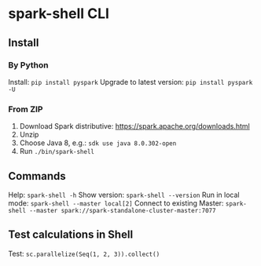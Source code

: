 # spark-shell CLI

## Install
### By Python
Install: `pip install pyspark`
Upgrade to latest version: `pip install pyspark -U`
### From ZIP
1. Download Spark distributive: https://spark.apache.org/downloads.html
2. Unzip
3. Choose Java 8, e.g.: `sdk use java 8.0.302-open`
4. Run `./bin/spark-shell`

## Commands
Help: `spark-shell -h`
Show version: `spark-shell --version`
Run in local mode: `spark-shell --master local[2]`
Connect to existing Master: `spark-shell --master spark://spark-standalone-cluster-master:7077`

## Test calculations in Shell
Test: `sc.parallelize(Seq(1, 2, 3)).collect()`
